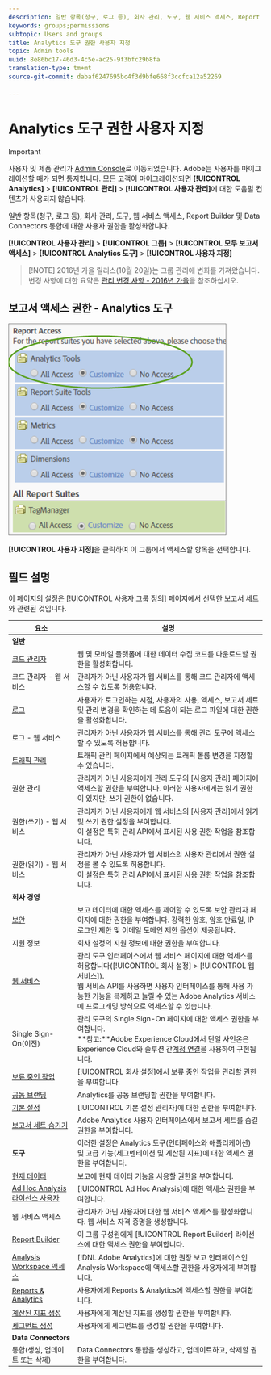 ```yaml
---
description: 일반 항목(청구, 로그 등), 회사 관리, 도구, 웹 서비스 액세스, Report Builder 및 Data Connectors 통합에 대한 사용자 권한을 활성화합니다.
keywords: groups;permissions
subtopic: Users and groups
title: Analytics 도구 권한 사용자 지정
topic: Admin tools
uuid: 8e86bc17-46d3-4c5e-ac25-9f3bfc29b8fa
translation-type: tm+mt
source-git-commit: dabaf6247695bc4f3d9bfe668f3ccfca12a52269

---
```



# Analytics 도구 권한 사용자 지정

>[!IMPORTANT]
>
>사용자 및 제품 관리가 [Admin Console](https://helpx.adobe.com/kr/enterprise/using/admin-console.html)로 이동되었습니다. Adobe는 사용자를 마이그레이션할 때가 되면 통지합니다. 모든 고객이 마이그레이션되면 **[!UICONTROL Analytics]** > **[!UICONTROL 관리]** > **[!UICONTROL 사용자 관리]**&#x200B;에 대한 도움말 컨텐츠가 사용되지 않습니다.

일반 항목(청구, 로그 등), 회사 관리, 도구, 웹 서비스 액세스, Report Builder 및 Data Connectors 통합에 대한 사용자 권한을 활성화합니다.

**[!UICONTROL 사용자 관리]** > **[!UICONTROL 그룹]** > **[!UICONTROL 모두 보고서 액세스]** > **[!UICONTROL Analytics 도구]** > **[!UICONTROL 사용자 지정]**

>[!NOTE] 2016년 가을 릴리스(10월 20일)는 그룹 관리에 변화를 가져왔습니다. 변경 사항에 대한 요약은 [관리 변경 사항 - 2016년 가을](/help/admin/user-management2/c-user-management/permissions-changes.md)을 참조하십시오.

## 보고서 액세스 권한 - Analytics 도구

![](assets/report-access-analytics-tools.png)

**[!UICONTROL 사용자 지정]**&#x200B;을 클릭하여 이 그룹에서 액세스할 항목을 선택합니다.

## 필드 설명

이 페이지의 설정은 [!UICONTROL 사용자 그룹 정의] 페이지에서 선택한 보고서 세트와 관련된 것입니다.

| 요소 | 설명 |
|--- |--- |
| **일반** |  |
| [코드 관리자](/help/admin/admin/code-manager-admin.md) | 웹 및 모바일 플랫폼에 대한 데이터 수집 코드를 다운로드할 권한을 활성화합니다. |
| 코드 관리자 - 웹 서비스 | 관리자가 아닌 사용자가 웹 서비스를 통해 코드 관리자에 액세스할 수 있도록 허용합니다. |
| [로그](/help/admin/admin/logs.md) | 사용자가 로그인하는 시점, 사용자의 사용, 액세스, 보고서 세트 및 관리 변경을 확인하는 데 도움이 되는 로그 파일에 대한 권한을 활성화합니다. |
| 로그 - 웹 서비스 | 관리자가 아닌 사용자가 웹 서비스를 통해 관리 도구에 액세스할 수 있도록 허용합니다. |
| [트래픽 관리](/help/admin/c-traffic-management/traffic-management.md) | 트래픽 관리 페이지에서 예상되는 트래픽 볼륨 변경을 지정할 수 있습니다. |
| 권한 관리 | 관리자가 아닌 사용자에게 관리 도구의 [사용자 관리] 페이지에 액세스할 권한을 부여합니다. 이러한 사용자에게는 읽기 권한이 있지만, 쓰기 권한이 없습니다. |
| 권한(쓰기) - 웹 서비스 | 관리자가 아닌 사용자에게 웹 서비스의 [사용자 관리]에서 읽기 및 쓰기 권한 설정을 부여합니다.<br>이 설정은 특히 관리 API에서 표시된 사용 권한 작업을 참조합니다. |
| 권한(읽기) - 웹 서비스 | 관리자가 아닌 사용자가 웹 서비스의 사용자 관리에서 권한 설정을 볼 수 있도록 허용합니다.<br>이 설정은 특히 관리 API에서 표시된 사용 권한 작업을 참조합니다. |
| **회사 경영** |  |
| [보안](/help/admin/company/security-manager.md) | 보고 데이터에 대한 액세스를 제어할 수 있도록 보안 관리자 페이지에 대한 권한을 부여합니다. 강력한 암호, 암호 만료일, IP 로그인 제한 및 이메일 도메인 제한 옵션이 제공됩니다. |
| 지원 정보 | 회사 설정의 지원 정보에 대한 권한을 부여합니다. |
| [웹 서비스](/help/admin/company/web-services-admin.md) | 관리 도구 인터페이스에서 웹 서비스 페이지에 대한 액세스를 허용합니다([!UICONTROL 회사 설정] > [!UICONTROL 웹 서비스]).<br>웹 서비스 API를 사용하면 사용자 인터페이스를 통해 사용 가능한 기능을 복제하고 늘릴 수 있는 Adobe Analytics 서비스에 프로그래밍 방식으로 액세스할 수 있습니다. |
| Single Sign-On(이전) | 관리 도구의 Single Sign-On 페이지에 대한 액세스 권한을 부여합니다.<br>**참고:**Adobe Experience Cloud에서 단일 사인온은 Experience Cloud와 솔루션 간[계정 연결](https://marketing.adobe.com/resources/help/ko_KR/mcloud/organizations.html)을 사용하여 구현됩니다. |
| [보류 중인 작업](/help/admin/company/pending-actions-admin.md) | [!UICONTROL 회사 설정]에서 보류 중인 작업을 관리할 권한을 부여합니다. |
| [공동 브랜딩](/help/admin/company/co-branding-admin.md) | Analytics를 공동 브랜딩할 권한을 부여합니다. |
| [기본 설정](/help/admin/admin/preferences-manager.md) | [!UICONTROL 기본 설정 관리자]에 대한 권한을 부여합니다. |
| [보고서 세트 숨기기](/help/admin/company/c-hide-report-suites.md) | Adobe Analytics 사용자 인터페이스에서 보고서 세트를 숨길 권한을 부여합니다. |
| **도구** | 이러한 설정은 Analytics 도구(인터페이스와 애플리케이션) 및 고급 기능(세그멘테이션 및 계산된 지표)에 대한 액세스 권한을 부여합니다. |
| [현재 데이터](https://marketing.adobe.com/resources/help/ko_KR/reference/data_latency.html) | 보고에 현재 데이터 기능을 사용할 권한을 부여합니다. |
| [Ad Hoc Analysis 라이선스 사용자](https://marketing.adobe.com/resources/help/ko_KR/dsc/) | [!UICONTROL Ad Hoc Analysis]에 대한 액세스 권한을 부여합니다. |
| 웹 서비스 액세스 | 관리자가 아닌 사용자에 대한 웹 서비스 액세스를 활성화합니다. 웹 서비스 자격 증명을 생성합니다. |
| [Report Builder](https://marketing.adobe.com/resources/help/ko_KR/arb/setup.html) | 이 그룹 구성원에게 [!UICONTROL Report Builder] 라이선스에 대한 액세스 권한을 부여합니다. |
| [Analysis Workspace 액세스](https://marketing.adobe.com/resources/help/ko_KR/analytics/analysis-workspace/) | [!DNL Adobe Analytics]에 대한 권장 보고 인터페이스인 Analysis Workspace에 액세스할 권한을 사용자에게 부여합니다. |
| [Reports &amp; Analytics](https://marketing.adobe.com/resources/help/ko_KR/sc/user/) | 사용자에게 Reports &amp; Analytics에 액세스할 권한을 부여합니다. |
| [계산된 지표 생성](https://marketing.adobe.com/resources/help/ko_KR/analytics/calcmetrics/) | 사용자에게 계산된 지표를 생성할 권한을 부여합니다. |
| [세그먼트 생성](https://marketing.adobe.com/resources/help/ko_KR/analytics/segment/) | 사용자에게 세그먼트를 생성할 권한을 부여합니다. |
| **Data Connectors** |  |
| 통합(생성, 업데이트 또는 삭제) | Data Connectors 통합을 생성하고, 업데이트하고, 삭제할 권한을 부여합니다. |
